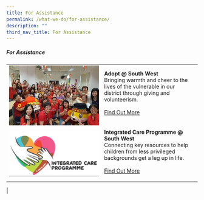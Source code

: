 ```yaml
---
title: For Assistance
permalink: /what-we-do/for-assistance/
description: ""
third_nav_title: For Assistance
---
```

##### For Assistance



| ||  |
| -------- | -------- | -------- |
| ![adopt](/images/What%20We%20Do/For%20Assistant/Adopt%20@%20South%20West/For%20Assistance%20-%20Adopt%20@%20SW%20-%20coca%20cola%20photo.jpg)     |   **Adopt @ South West**<br> Bringing warmth and cheer to the lives of the vulnerable in our district through giving and volunteerism.<br><br> [Find Out More](/what-we-do/For-Assistance/Adopt/)<br><br> |      |
|![ICP](/images/What%20We%20Do/For%20Assistant/Integrated%20Care%20Prog%20(ICP)@SW/Integrated%20Care%20Programme%20(ICP)%20@%20South%20West%20P5.jpg)| **Integrated Care Programme @ South West**<br> Connecting key resources to help children from less privileged backgrounds get a leg up in life. <br><br> [Find Out More](/what-we-do/for-assistance/icp/)<br><br> |
|